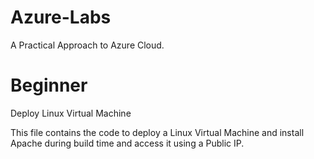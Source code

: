 # Azure-Labs

A Practical Approach to Azure Cloud.

# Beginner

Deploy Linux Virtual Machine

This file contains the code to deploy a Linux Virtual Machine and install Apache during build time and access it using a Public IP.
